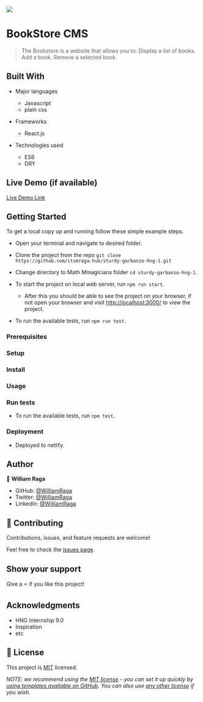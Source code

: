 ![](https://img.shields.io/badge/Microverse-blueviolet)

# BookStore CMS

> The Bookstore is a website that allows you to: Display a list of books. Add a book. Remove a selected book.

## Built With

- Major languages
  - Javascript
  - plain css
- Frameworks
  - React.js

- Technologies used
  - ES6
  - DRY

## Live Demo (if available)

[Live Demo Link](https://shiny-marigold-a6cec4.netlify.app/)

## Getting Started

To get a local copy up and running follow these simple example steps.

- Open your terminal and navigate to desired folder.

- Clone the project from the repo `git clone https://github.com/itsmraga-hub/sturdy-garbanzo-hng-1.git`

- Change directory to Math Mmagicians folder `cd sturdy-garbanzo-hng-1`.

- To start the project on local web server, run `npm run start`.

  - After this you should be able to see the project on your browser, if not open your browser and visit [http://localhost:3000/](http://localhost:3000/) to view the project.

- To run the available tests, run `npm run test`.

### Prerequisites

### Setup

### Install

### Usage

### Run tests

- To run the available tests, run `npm test`.

### Deployment

- Deployed to netlify.

## Author

👤 **William Raga**

- GitHub: [@WilliamRaga](https://github.com/itsmraga-hub)
- Twitter: [@WilliamRaga](https://twitter.com/RagaMacharia)
- LinkedIn: [@WilliamRaga](https://linkedin.com/in/itsmraga/)

## 🤝 Contributing

Contributions, issues, and feature requests are welcome!

Feel free to check the [issues page](../../issues/).

## Show your support

Give a ⭐️ if you like this project!

## Acknowledgments

- HNG Internship 9.0
- Inspiration
- etc

## 📝 License

This project is [MIT](./LICENSE) licensed.

_NOTE: we recommend using the [MIT license](https://choosealicense.com/licenses/mit/) - you can set it up quickly by [using templates available on GitHub](https://docs.github.com/en/communities/setting-up-your-project-for-healthy-contributions/adding-a-license-to-a-repository). You can also use [any other license](https://choosealicense.com/licenses/) if you wish._
